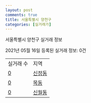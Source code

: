 ```yaml
---
layout: post
comments: true
title: 서울특별시 양천구
categories: [실거래가]
---
```


서울특별시 양천구 실거래 정보

2021년 05월 16일 등록된 실거래 정보: 0건


<table>
  <tr>
    <td>실거래 수</td>
    <td>지역</td>
  </tr>

  
  <tr>
    <td><a href="1147010100.html">0</a></td>
    <td><a href="1147010100.html">신정동</a></td>
  </tr>
    

  <tr>
    <td><a href="1147010200.html">0</a></td>
    <td><a href="1147010200.html">목동</a></td>
  </tr>
    

  <tr>
    <td><a href="1147010300.html">0</a></td>
    <td><a href="1147010300.html">신월동</a></td>
  </tr>
    


</table>
    